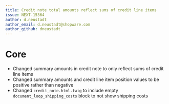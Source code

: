 ```yaml
---
title: Credit note total amounts reflect sums of credit line items
issue: NEXT-15364
author: d.neustadt
author_email: d.neustadt@shopware.com 
author_github: dneustadt
---
```

# Core
* Changed summary amounts in credit note to only reflect sums of credit line items
* Changed summary amounts and credit line item position values to be positive rather than negative
* Changed `credit_note.html.twig` to include empty `document_loop_shipping_costs` block to not show shipping costs
